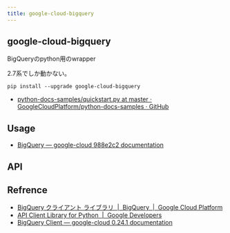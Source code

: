 ```yaml
---
title: google-cloud-bigquery
---
```


## google-cloud-bigquery
BigQueryのpython用のwrapper

2.7系でしか動かない。

```
pip install --upgrade google-cloud-bigquery
```

* [python-docs-samples/quickstart.py at master · GoogleCloudPlatform/python-docs-samples · GitHub](https://github.com/GoogleCloudPlatform/python-docs-samples/blob/master/bigquery/cloud-client/quickstart.py)

## Usage
* [BigQuery — google-cloud 988e2c2 documentation](https://googlecloudplatform.github.io/google-cloud-python/latest/bigquery/usage.html)



## API


## Refrence
* [BigQuery クライアント ライブラリ  |  BigQuery  |  Google Cloud Platform](https://cloud.google.com/bigquery/docs/reference/libraries?hl=ja#client-libraries-install-python)
* [API Client Library for Python  |  Google Developers](https://developers.google.com/api-client-library/python/?hl=ja)
* [BigQuery Client — google-cloud 0.24.1 documentation](https://googlecloudplatform.github.io/google-cloud-python/stable/bigquery-client.html)



